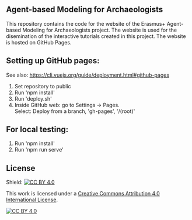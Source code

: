 ## Agent-based Modeling for Archaeologists
This repository contains the code for the website of the Erasmus+ Agent-based Modeling for Archaeologists project.
The website is used for the disemination of the interactive tutorials created in this project. The website is hosted on GitHub Pages.

## Setting up GitHub pages:
See also: https://cli.vuejs.org/guide/deployment.html#github-pages

1. Set repository to public
2. Run 'npm install'
3. Run 'deploy.sh'
4. Inside GitHub web: go to Settings -> Pages.<br>
   Select: Deploy from a branch, 'gh-pages', '/(root)'

## For local testing:
1. Run 'npm install'
2. Run 'npm run serve'

## License
Shield: [![CC BY 4.0][cc-by-shield]][cc-by]

This work is licensed under a
[Creative Commons Attribution 4.0 International License][cc-by].

[![CC BY 4.0][cc-by-image]][cc-by]

[cc-by]: http://creativecommons.org/licenses/by/4.0/
[cc-by-image]: https://i.creativecommons.org/l/by/4.0/88x31.png
[cc-by-shield]: https://img.shields.io/badge/License-CC%20BY%204.0-lightgrey.svg



